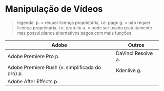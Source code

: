 # Manipulação de Vídeos
> legenda:
p. = requer licença proprietária, i.e. pago
g. = não requer licença proprietária, i.e. gratuito
a. = pode ser usado gratuitamente mas possui planos alternativos pagos com mais funções




Adobe | Outros
--| --
Adobe Premiere Pro p. | DaVinci Resolve a.
Adobe Premiere Rush (v. simplificada do pro) p. | Kdenlive g.
Adobe After Effects p. |
